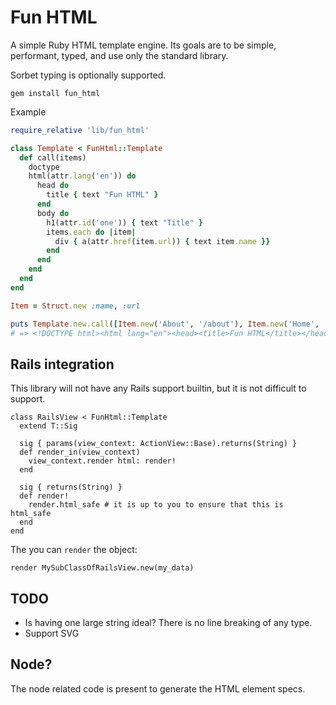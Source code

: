 # Fun HTML

A simple Ruby HTML template engine. Its goals are to be simple, performant,
typed, and use only the standard library.

Sorbet typing is optionally supported. 

```
gem install fun_html
```

Example

```ruby
require_relative 'lib/fun_html'

class Template < FunHtml::Template
  def call(items)
    doctype
    html(attr.lang('en')) do
      head do
        title { text "Fun HTML" }
      end
      body do
        h1(attr.id('one')) { text "Title" }
        items.each do |item|
          div { a(attr.href(item.url)) { text item.name }}
        end
      end
    end
  end
end

Item = Struct.new :name, :url

puts Template.new.call([Item.new('About', '/about'), Item.new('Home', '/')]).render
# => <!DOCTYPE html><html lang="en"><head><title>Fun HTML</title></head><body><h1 id="one">Title</h1><div><a href="/about">About</a></div><div><a href="/">Home</a></div></body></html>
```

## Rails integration

This library will not have any Rails support builtin, but it is not difficult to support. 

```
class RailsView < FunHtml::Template
  extend T::Sig

  sig { params(view_context: ActionView::Base).returns(String) }
  def render_in(view_context)
    view_context.render html: render!
  end

  sig { returns(String) }
  def render!
    render.html_safe # it is up to you to ensure that this is html_safe
  end
end
```

The you can `render` the object:

```
render MySubClassOfRailsView.new(my_data)
```

## TODO
* Is having one large string ideal? There is no line breaking of any type.
* Support SVG

## Node?

The node related code is present to generate the HTML element specs.
